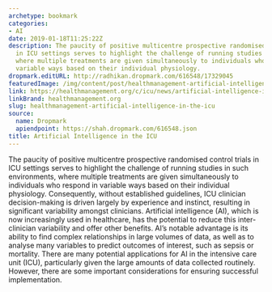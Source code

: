```yaml
---
archetype: bookmark
categories:
- AI
date: 2019-01-18T11:25:22Z
description: The paucity of positive multicentre prospective randomised control trials
  in ICU settings serves to highlight the challenge of running studies in such environments,
  where multiple treatments are given simultaneously to individuals who respond in
  variable ways based on their individual physiology.
dropmark.editURL: http://radhikan.dropmark.com/616548/17329045
featuredImage: /img/content/post/healthmanagement-artificial-intelligence-in-the-icu.JPG
link: https://healthmanagement.org/c/icu/news/artificial-intelligence-in-the-icu
linkBrand: healthmanagement.org
slug: healthmanagement-artificial-intelligence-in-the-icu
source:
  name: Dropmark
  apiendpoint: https://shah.dropmark.com/616548.json
title: Artificial Intelligence in the ICU
---
```

The paucity of positive multicentre prospective randomised control trials in ICU settings serves to highlight the challenge of running studies in such environments, where multiple treatments are given simultaneously to individuals who respond in variable ways based on their individual physiology. Consequently, without established guidelines, ICU clinician decision-making is driven largely by experience and instinct, resulting in significant variability amongst clinicians. Artificial intelligence (AI), which is now increasingly used in healthcare, has the potential to reduce this inter-clinician variability and offer other benefits. AI’s notable advantage is its ability to find complex relationships in large volumes of data, as well as to analyse many variables to predict outcomes of interest, such as sepsis or mortality. There are many potential applications for AI in the intensive care unit (ICU), particularly given the large amounts of data collected routinely. However, there are some important considerations for ensuring successful implementation.

